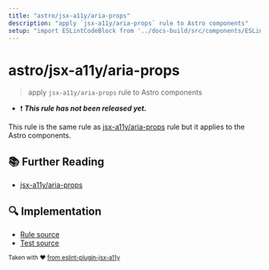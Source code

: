 ```yaml
---
title: "astro/jsx-a11y/aria-props"
description: "apply `jsx-a11y/aria-props` rule to Astro components"
setup: "import ESLintCodeBlock from '../docs-build/src/components/ESLintCodeBlockWrap.astro'"
---
```


# astro/jsx-a11y/aria-props

> apply `jsx-a11y/aria-props` rule to Astro components

- :exclamation: <badge text="This rule has not been released yet." vertical="middle" type="error"> **_This rule has not been released yet._** </badge>

This rule is the same rule as [jsx-a11y/aria-props](https://github.com/jsx-eslint/eslint-plugin-jsx-a11y/tree/HEAD/docs/rules/aria-props.md) rule but it applies to the Astro components.

## :books: Further Reading

- [jsx-a11y/aria-props](https://github.com/jsx-eslint/eslint-plugin-jsx-a11y/tree/HEAD/docs/rules/aria-props.md)

## :mag: Implementation

- [Rule source](https://github.com/ota-meshi/eslint-plugin-astro/blob/main/src/rules/jsx-a11y/aria-props.ts)
- [Test source](https://github.com/ota-meshi/eslint-plugin-astro/blob/main/tests/src/rules/jsx-a11y/aria-props.ts)

<sup>Taken with ❤️ [from eslint-plugin-jsx-a11y](https://github.com/jsx-eslint/eslint-plugin-jsx-a11y/tree/HEAD/docs/rules/aria-props.md)</sup>
